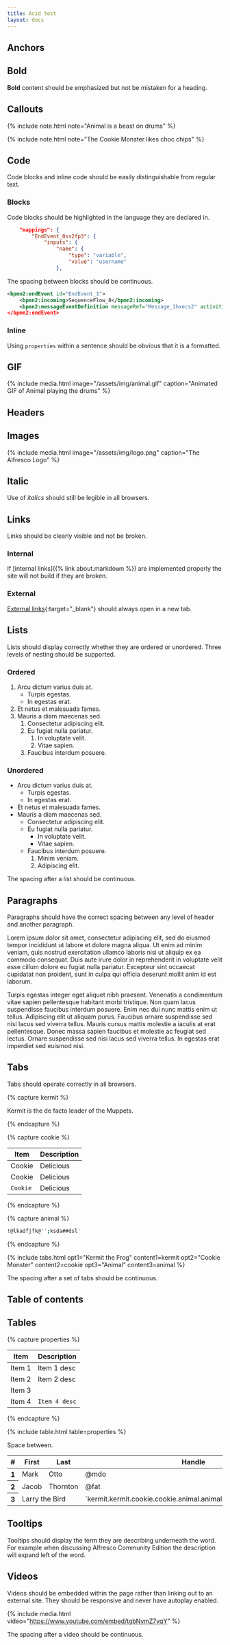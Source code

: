 ```yaml
---
title: Acid test
layout: docs
---
```


## Anchors

## Bold

**Bold** content should be emphasized but not be mistaken for a heading.

## Callouts

{% include note.html note="Animal is a beast on drums" %}

{% include note.html note="The Cookie Monster likes choc chips" %}

## Code

Code blocks and inline code should be easily distinguishable from regular text.

### Blocks

Code blocks should be highlighted in the language they are declared in.

```json
    "mappings": {
        "EndEvent_0ss2fp3": {
            "inputs": {
                "name": {
                    "type": "variable",
                    "value": "username"
                },
```

The spacing between blocks should be continuous.

```xml
<bpmn2:endEvent id="EndEvent_1">
	<bpmn2:incoming>SequenceFlow_8</bpmn2:incoming>
	<bpmn2:messageEventDefinition messageRef="Message_1hxecs2" activiti:correlationKey="${userId}"</bpmn2:messageEventDefinition>
</bpmn2:endEvent>
```

### Inline

Using `properties` within a sentence should be obvious that it is a formatted.

## GIF

{% include media.html image="/assets/img/animal.gif" caption="Animated GIF of Animal playing the drums" %}

## Headers

## Images

{% include media.html image="/assets/img/logo.png" caption="The Alfresco Logo" %}

## Italic

Use of *italics* should still be legible in all browsers.

## Links

Links should be clearly visible and not be broken.

### Internal

If [internal links]({% link about.markdown %}) are implemented properly the site will not build if they are broken.

### External

[External links](https://en.wikipedia.org/wiki/The_Muppets){:target="_blank"} should always open in a new tab.

## Lists

Lists should display correctly whether they are ordered or unordered. Three levels of nesting should be supported. 

### Ordered

1. Arcu dictum varius duis at.
    * Turpis egestas.
    * In egestas erat.
2. Et netus et malesuada fames.
3. Mauris a diam maecenas sed.
    1. Consectetur adipiscing elit.
    2. Eu fugiat nulla pariatur.
        1. In voluptate velit.
        2. Vitae sapien.
    3. Faucibus interdum posuere.

### Unordered

* Arcu dictum varius duis at.
    * Turpis egestas.
    * In egestas erat.
* Et netus et malesuada fames.
* Mauris a diam maecenas sed.
    * Consectetur adipiscing elit.
    * Eu fugiat nulla pariatur.
        * In voluptate velit.
        * Vitae sapien.
    * Faucibus interdum posuere.
        1. Minim veniam.
        2. Adipiscing elit.

The spacing after a list should be continuous.

## Paragraphs

Paragraphs should have the correct spacing between any level of header and another paragraph.

Lorem ipsum dolor sit amet, consectetur adipiscing elit, sed do eiusmod tempor incididunt ut labore et dolore magna aliqua. Ut enim ad minim veniam, quis nostrud exercitation ullamco laboris nisi ut aliquip ex ea commodo consequat. Duis aute irure dolor in reprehenderit in voluptate velit esse cillum dolore eu fugiat nulla pariatur. Excepteur sint occaecat cupidatat non proident, sunt in culpa qui officia deserunt mollit anim id est laborum.

Turpis egestas integer eget aliquet nibh praesent. Venenatis a condimentum vitae sapien pellentesque habitant morbi tristique. Non quam lacus suspendisse faucibus interdum posuere. Enim nec dui nunc mattis enim ut tellus. Adipiscing elit ut aliquam purus. Faucibus ornare suspendisse sed nisi lacus sed viverra tellus. Mauris cursus mattis molestie a iaculis at erat pellentesque. Donec massa sapien faucibus et molestie ac feugiat sed lectus. Ornare suspendisse sed nisi lacus sed viverra tellus. In egestas erat imperdiet sed euismod nisi.

## Tabs

Tabs should operate correctly in all browsers.

{% capture kermit %}

Kermit is the de facto leader of the Muppets.

{% endcapture %}

{% capture cookie %}

| Item | Description |
| ---- | ----------- |
| Cookie | Delicious |
| Cookie | Delicious |
| `Cookie` | Delicious |

{% endcapture %}

{% capture animal %}

```bash
!@lkadfjfk@'';ksda##dsl'
```

{% endcapture %}

{% include tabs.html opt1="Kermit the Frog" content1=kermit opt2="Cookie Monster" content2=cookie opt3="Animal" content3=animal %}

The spacing after a set of tabs should be continuous.

## Table of contents

## Tables

{% capture properties %}

| Item | Description | 
| ---- | ----------- | 
| Item 1 | Item 1 desc | 
| Item 2 | Item 2 desc | 
| Item 3 | | 
| Item 4 | `Item 4 desc` | 

{% endcapture %}

{% include table.html table=properties %}

Space between.

<div class="table-responsive-md">
<table class="table table-sm table-hover table-bordered">
  <thead class="thead-dark">
    <tr>
      <th scope="col">#</th>
      <th scope="col">First</th>
      <th scope="col">Last</th>
      <th scope="col">Handle</th>
    </tr>
  </thead>
  <tbody>
    <tr>
      <th scope="row">1</th>
      <td>Mark</td>
      <td>Otto</td>
      <td>@mdo</td>
    </tr>
    <tr>
      <th scope="row">2</th>
      <td>Jacob</td>
      <td>Thornton</td>
      <td>@fat</td>
    </tr>
    <tr>
      <th scope="row">3</th>
      <td colspan="2">Larry the Bird</td>
      <td>`kermit.kermit.cookie.cookie.animal.animal.kermit.kermit.ratty.ratty`</td>
    </tr>
  </tbody>
</table>
</div>

## Tooltips

Tooltips should display the term they are describing underneath the word. For example when discussing <span data-toggle="tooltip" data-placement="left" title="{{site.data.glossary.community}}">Alfresco Community Edition</span> the description will expand left of the word. 

## Videos

Videos should be embedded within the page rather than linking out to an external site. They should be responsive and never have autoplay enabled.

{% include media.html video="https://www.youtube.com/embed/tgbNymZ7vqY" %}

The spacing after a video should be continuous.